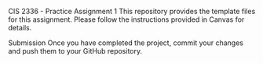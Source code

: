 CIS 2336 - Practice Assignment 1
This repository provides the template files for this assignment. Please follow the instructions provided in Canvas for details.

Submission
Once you have completed the project, commit your changes and push them to your GitHub repository.